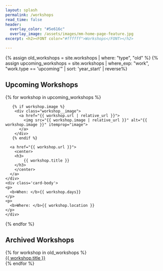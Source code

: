 ```yaml
---
layout: splash
permalink: /workshops
read_time: false
header:
  overlay_color: "#5e616c"
  overlay_image: /assets/images/mm-home-page-feature.jpg
excerpt: <h2><FONT color="#ffffff">Workshops</FONT></h2>

---
```

{% assign old_workshops = site.workshops | where: "type", "old" %}
{% assign upcoming_workshops = site.workshops | where_exp: "work", "work.type == 'upcoming'" | sort: 'year_start' | reverse%}

<h2>Upcoming Workshops</h2>
<div class='card-list'>
{% for workshop in upcoming_workshops %}
<div class='card'>
  <div class='card-header'>
    
       {% if workshop.image %}
        <div class="workshop__image">
          <a href="{{ workshop.url | relative_url }}">
            <img src="{{ workshop.image | relative_url }}" alt="{{ workshop.image }}" itemprop="image">
          </a>
        </div>
       {% endif %}
  
      <a href="{{ workshop.url }}">
        <center>
        <h3>
            {{ workshop.title }}
        </h3>
        </center>  
      </a>
    </div>
    <div class='card-body'>
    <p>
      <b>When: </b>{{ workshop.days}}
    </p>
    <p>
      <b>Where: </b>{{ workshop.location }}
    </p>
    </div>
  </div>
  
{% endfor %}
</div>


<h2>Archived Workshops</h2>
<div class='card-list'>
{% for workshop in old_workshops %}
  <div class='card'>
    <div class='card-header'>
      <a href="{{ workshop.url }}">
        {{ workshop.title }}
      </a>
    </div>
  </div>
{% endfor %}
